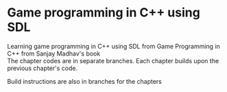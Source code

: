 # Game programming in C++ using SDL
Learning game programming in C++ using SDL from Game Programming in C++ from Sanjay Madhav's book</br>
The chapter codes are in separate branches. Each chapter builds upon the previous chapter's code.</br>

Build instructions are also in branches for the chapters
